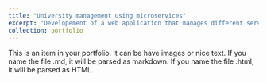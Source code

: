 ```yaml
---
title: "University management using microservices"
excerpt: "Developement of a web application that manages different services of a university using microservices architecture with springboot<br/><img src='/images/500x300.png'>"
collection: portfolio
---
```


This is an item in your portfolio. It can be have images or nice text. If you name the file .md, it will be parsed as markdown. If you name the file .html, it will be parsed as HTML.
